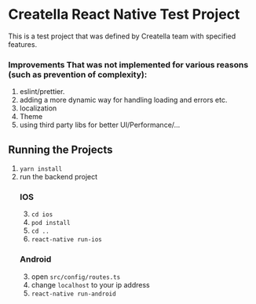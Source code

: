 # Creatella React Native Test Project
This is a test project that was defined by Creatella team with specified features.

### Improvements That was not implemented for various reasons (such as prevention of complexity):
1. eslint/prettier.
2. adding a more dynamic way for handling loading and errors etc.
3. localization
4. Theme
5. using third party libs for better UI/Performance/...

## Running the Projects
1. `yarn install`
2. run the backend project
    ### IOS
    3. `cd ios`
    4. `pod install`
    5. `cd .. `
    6. `react-native run-ios`
    ### Android
    3. open `src/config/routes.ts`
    4. change `localhost` to your ip address
    5. `react-native run-android`
